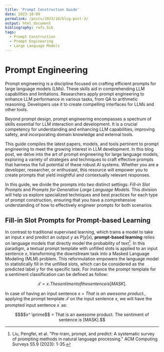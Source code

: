 ```yaml
---
title: 'Prompt Construction Guide'
date: 2023-10-09
permalink: /posts/2023/10/blog-post-3/
output: html_document
bibliography: refs.bib  
tags:
  - Prompt Construction
  - Prompt Engineering
  - Large Language Models
---
```


Prompt Engineering
======
Prompt engineering is a discipline focused on crafting efficient prompts for large language models (LMs). These skills aid in comprehending LLM capabilities and limitations. Researchers apply prompt engineering to enhance LLM performance in various tasks, from QA to arithmetic reasoning. Developers use it to create compelling interfaces for LLMs and other tools.

Beyond prompt design, prompt engineering encompasses a spectrum of skills essential for LLM interaction and development. It is a crucial competency for understanding and enhancing LLM capabilities, improving safety, and incorporating domain knowledge and external tools.

This guide compiles the latest papers, models, and tools pertinent to prompt engineering to meet the growing interest in LLM development. In this blog post, we delve into the art of prompt engineering for large language models, exploring a variety of strategies and techniques to craft effective prompts that harness the full potential of these robust AI systems. Whether you are a developer, researcher, or enthusiast, this resource will empower you to create prompts that yield insightful and contextually relevant responses.

In this guide, we divide the prompts into two distinct settings: *Fill-in Slot Prompts* and *Prompts for Generative Large Language Models.* This division will help us explore specialized techniques and best practices for each type of prompt construction, ensuring that you have a comprehensive understanding of how to effectively engineer prompts for both scenarios.

## Fill-in Slot Prompts for Prompt-based Learning
In contrast to traditional supervised learning, which trains a model to take an input $x$ and predict an output $y$ as $P(y|x)$, **prompt-based learning** relies on language models that directly model the probability of text[^1]. In this paradigm, a textual prompt template with unfilled slots is applied to an input sentence $x$, transforming the downstream task into a Masked Language Modeling (MLM) problem. This reformulation empowers the language model to statistically fill in the unfilled slots, which can be considered as the predicted label $y$ for the specific task.
For instance the prompt template for a sentiment classification can be defined as follow:

```math
\mathcal{T} = x. The sentiment of the sentence is [MASK].
```

In case of having an input sentence $x$ = *That is an awesome product.*, applying the prompt template $\mathcal{T}$ on the input sentence $x$, we will have the prompted input sentence $x^ \prime$ as:

```math
$$x^ \prime$$ = That is an awesome product. The sentiment of sentence is [MASK].
```

[^1]: Liu, Pengfei, et al. "Pre-train, prompt, and predict: A systematic survey of prompting methods in natural language processing." ACM Computing Surveys 55.9 (2023): 1-35.